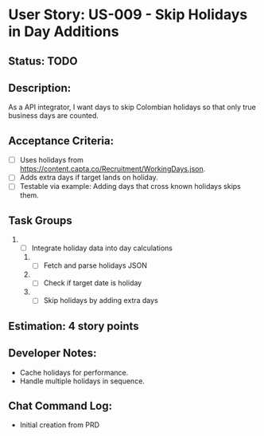 # User Story: US-009 - Skip Holidays in Day Additions

## Status: TODO

## Description:

As a API integrator, I want days to skip Colombian holidays so that only true business days are counted.

## Acceptance Criteria:

- [ ] Uses holidays from https://content.capta.co/Recruitment/WorkingDays.json.
- [ ] Adds extra days if target lands on holiday.
- [ ] Testable via example: Adding days that cross known holidays skips them.

## Task Groups

1. - [ ] Integrate holiday data into day calculations
    1. - [ ] Fetch and parse holidays JSON
    2. - [ ] Check if target date is holiday
    3. - [ ] Skip holidays by adding extra days

## Estimation: 4 story points

## Developer Notes:

- Cache holidays for performance.
- Handle multiple holidays in sequence.

## Chat Command Log:

- Initial creation from PRD